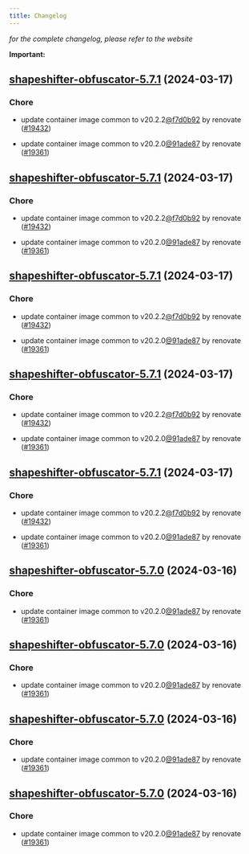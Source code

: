 ```yaml
---
title: Changelog
---
```



*for the complete changelog, please refer to the website*

**Important:**


## [shapeshifter-obfuscator-5.7.1](https://github.com/truecharts/charts/compare/shapeshifter-obfuscator-5.6.0...shapeshifter-obfuscator-5.7.1) (2024-03-17)

### Chore



- update container image common to v20.2.2[@f7d0b92](https://github.com/f7d0b92) by renovate ([#19432](https://github.com/truecharts/charts/issues/19432))

- update container image common to v20.2.0[@91ade87](https://github.com/91ade87) by renovate ([#19361](https://github.com/truecharts/charts/issues/19361))


## [shapeshifter-obfuscator-5.7.1](https://github.com/truecharts/charts/compare/shapeshifter-obfuscator-5.6.0...shapeshifter-obfuscator-5.7.1) (2024-03-17)

### Chore



- update container image common to v20.2.2[@f7d0b92](https://github.com/f7d0b92) by renovate ([#19432](https://github.com/truecharts/charts/issues/19432))

- update container image common to v20.2.0[@91ade87](https://github.com/91ade87) by renovate ([#19361](https://github.com/truecharts/charts/issues/19361))


## [shapeshifter-obfuscator-5.7.1](https://github.com/truecharts/charts/compare/shapeshifter-obfuscator-5.6.0...shapeshifter-obfuscator-5.7.1) (2024-03-17)

### Chore



- update container image common to v20.2.2[@f7d0b92](https://github.com/f7d0b92) by renovate ([#19432](https://github.com/truecharts/charts/issues/19432))

- update container image common to v20.2.0[@91ade87](https://github.com/91ade87) by renovate ([#19361](https://github.com/truecharts/charts/issues/19361))


## [shapeshifter-obfuscator-5.7.1](https://github.com/truecharts/charts/compare/shapeshifter-obfuscator-5.6.0...shapeshifter-obfuscator-5.7.1) (2024-03-17)

### Chore



- update container image common to v20.2.2[@f7d0b92](https://github.com/f7d0b92) by renovate ([#19432](https://github.com/truecharts/charts/issues/19432))

- update container image common to v20.2.0[@91ade87](https://github.com/91ade87) by renovate ([#19361](https://github.com/truecharts/charts/issues/19361))


## [shapeshifter-obfuscator-5.7.1](https://github.com/truecharts/charts/compare/shapeshifter-obfuscator-5.6.0...shapeshifter-obfuscator-5.7.1) (2024-03-17)

### Chore



- update container image common to v20.2.2[@f7d0b92](https://github.com/f7d0b92) by renovate ([#19432](https://github.com/truecharts/charts/issues/19432))

- update container image common to v20.2.0[@91ade87](https://github.com/91ade87) by renovate ([#19361](https://github.com/truecharts/charts/issues/19361))


## [shapeshifter-obfuscator-5.7.0](https://github.com/truecharts/charts/compare/shapeshifter-obfuscator-5.6.0...shapeshifter-obfuscator-5.7.0) (2024-03-16)

### Chore



- update container image common to v20.2.0[@91ade87](https://github.com/91ade87) by renovate ([#19361](https://github.com/truecharts/charts/issues/19361))


## [shapeshifter-obfuscator-5.7.0](https://github.com/truecharts/charts/compare/shapeshifter-obfuscator-5.6.0...shapeshifter-obfuscator-5.7.0) (2024-03-16)

### Chore



- update container image common to v20.2.0[@91ade87](https://github.com/91ade87) by renovate ([#19361](https://github.com/truecharts/charts/issues/19361))


## [shapeshifter-obfuscator-5.7.0](https://github.com/truecharts/charts/compare/shapeshifter-obfuscator-5.6.0...shapeshifter-obfuscator-5.7.0) (2024-03-16)

### Chore



- update container image common to v20.2.0[@91ade87](https://github.com/91ade87) by renovate ([#19361](https://github.com/truecharts/charts/issues/19361))


## [shapeshifter-obfuscator-5.7.0](https://github.com/truecharts/charts/compare/shapeshifter-obfuscator-5.6.0...shapeshifter-obfuscator-5.7.0) (2024-03-16)

### Chore



- update container image common to v20.2.0[@91ade87](https://github.com/91ade87) by renovate ([#19361](https://github.com/truecharts/charts/issues/19361))
